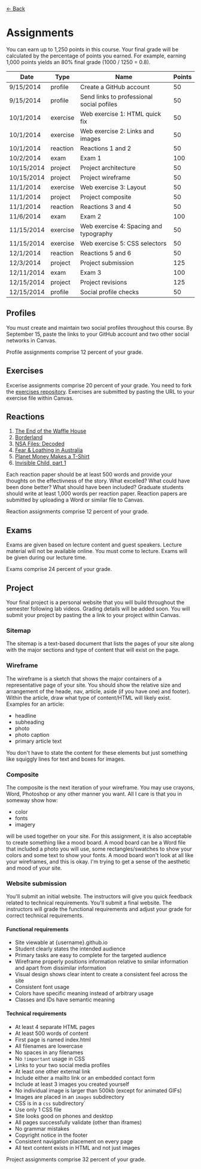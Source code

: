 [&larr; Back](README.md)

# Assignments

You can earn up to 1,250 points in this course. Your final grade will be calculated by the percentage of points you earned. For example, earning 1,000 points yields an 80% final grade (1000 / 1250 = 0.8).

| Date       | Type       | Name                                      | Points |
|------------|------------|-------------------------------------------|--------|
| 9/15/2014  | profile    | Create a GitHub account                   | 50     |
| 9/15/2014  | profile    | Send links to professional social pofiles | 50     |
| 10/1/2014  | exercise   | Web exercise 1: HTML quick fix            | 50     |
| 10/1/2014  | exercise   | Web exercise 2: Links and images          | 50     |
| 10/1/2014  | reaction   | Reactions 1 and 2                         | 50     |
| 10/2/2014  | exam       | Exam 1                                    | 100    |
| 10/15/2014 | project    | Project architecture                      | 50     |
| 10/15/2014 | project    | Project wireframe                         | 50     |
| 11/1/2014  | exercise   | Web exercise 3: Layout                    | 50     |
| 11/1/2014  | project    | Project composite                         | 50     |
| 11/1/2014  | reaction   | Reactions 3 and 4                         | 50     |
| 11/6/2014  | exam       | Exam 2                                    | 100    |
| 11/15/2014 | exercise   | Web exercise 4: Spacing and typography    | 50     |
| 11/15/2014 | exercise   | Web exercise 5: CSS selectors             | 50     |
| 12/1/2014  | reaction   | Reactions 5 and 6                         | 50     |
| 12/3/2014  | project    | Project submission                        | 125    |
| 12/11/2014  | exam       | Exam 3                                    | 100    |
| 12/15/2014 | project    | Project revisions                         | 125     |
| 12/15/2014 | profile    | Social profile checks                     | 50     |

## Profiles

You must create and maintain two social profiles throughout this course. By September 15, paste the links to your GitHub account and two other social networks in Canvas.

Profile assignments comprise 12 percent of your grade.

## Exercises

Excerise assignments comprise 20 percent of your grade. You need to fork the [exercises repository](https://github.com/gotoplanb/mmc3260-f14-exercises). Exercises are submitted by pasting the URL to your exercise file within Canvas.

## Reactions

1. [The End of the Waffle House](http://www.idsnews.com/article/2013/10/the-end-of-the-waffle-house?id=94816)
2. [Borderland](http://www.npr.org/series/291397809/borderland-dispatches-from-the-u-s-mexico-boundary)
3. [NSA Files: Decoded](http://www.theguardian.com/world/interactive/2013/nov/01/snowden-nsa-files-surveillance-revelations-decoded#section/1) 
4. [Fear & Loathing in Australia](http://oneicon.oakley.com/fear-and-loathing-in-australia/#intro)
5. [Planet Money Makes a T-Shirt](http://apps.npr.org/tshirt/#/title)
6. [Invisible Child, part 1](http://www.nytimes.com/projects/2013/invisible-child/#/?chapt=1)

Each reaction paper should be at least 500 words and provide your thoughts on the effectivness of the story. What excelled? What could have been done better? What should have been included? Graduate students should write at least 1,000 words per reaction paper. Reaction papers are submitted by uploading a Word or similar file to Canvas.

Reaction assignments comprise 12 percent of your grade. 

## Exams

Exams are given based on lecture content and guest speakers. Lecture material will not be available online. You must come to lecture. Exams will be given during our lecture time.

Exams comprise 24 percent of your grade.

## Project

Your final project is a personal website that you will build throughout the semester following lab videos. Grading details will be added soon. You will submit your project by pasting the a link to your project within Canvas.

### Sitemap

The sitemap is a text-based document that lists the pages of your site along with the major sections and type of content that will exist on the page.

### Wireframe

The wireframe is a sketch that shows the major containers of a representative page of your site. You should show the relative size and arrangement of the heade, nav, article, aside (if you have one) and footer). Within the article, draw what type of content/HTML will likely exist. Examples for an article:

* headline
* subheading
* photo
* photo caption
* primary article text

You don't have to state the content for these elements but just something like squiggly lines for text and boxes for images.

### Composite

The composite is the next iteration of your wireframe. You may use crayons, Word, Photoshop or any other manner you want. All I care is that you in someway show how:

* color
* fonts
* imagery

will be used together on your site. For this assignment, it is also acceptable to create something like a mood board. A mood board can be a Word file that included a photo you will use, some rectangles/swatches to show your colors and some text to show your fonts. A mood board won't look at all like your wireframes, and this is okay. I'm trying to get a sense of the aesthetic and mood of your site. 

### Website submission

You'll submit an initial website. The instructors will give you quick feedback related to technical requirements. You'll submit a final website. The instructors will grade the functional requirements and adjust your grade for correct technical requirements.

#### Functional requirements

* Site viewable at {username}.github.io
* Student clearly states the intended audience
* Primary tasks are easy to complete for the targeted audience
* Wireframe properly positions information relative to smilar information and apart from dissimilar information
* Visual design shows clear intent to create a consistent feel across the site
* Consistent font usage
* Colors have specific meaning instead of arbitrary usage
* Classes and IDs have semantic meaning

#### Technical requirements

* At least 4 separate HTML pages
* At least 500 words of content
* First page is named index.html
* All filenames are lowercase
* No spaces in any filenames
* No `!important` usage in CSS
* Links to your two social media profiles
* At least one other external link
* Include either a mailto link or an embedded contact form
* Include at least 3 images you created yourself
* No individual image is larger than 500kb (except for animated GIFs)
* Images are placed in an `images` subdirectory
* CSS is in a `css` subdirectory`
* Use only 1 CSS file
* Site looks good on phones and desktop
* All pages successfully validate (other than iframes)
* No grammar mistakes
* Copyright notice in the footer
* Consistent navigation placement on every page
* All text content exists in HTML and not just images

Project assignments comprise 32 percent of your grade.

